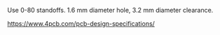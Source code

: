 Use 0-80 standoffs. 1.6 mm diameter hole, 3.2 mm diameter clearance.

https://www.4pcb.com/pcb-design-specifications/